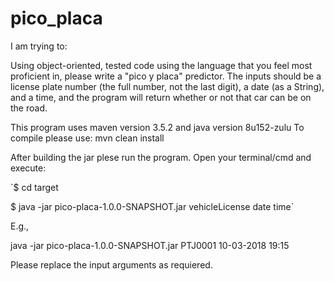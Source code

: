 # pico_placa

I am trying to:

Using object-oriented, tested code using the language that you feel most proficient in, please write a "pico y placa" predictor. The inputs should be a license plate number (the full
number, not the last digit), a date (as a String), and a time, and the program will return whether or not that car can be on the road.

This program uses maven version 3.5.2 and java version 8u152-zulu
To compile please use:
mvn clean install

After building the jar plese run the program. 
Open your terminal/cmd and execute:

`$ cd target

$ java -jar pico-placa-1.0.0-SNAPSHOT.jar vehicleLicense date time`

E.g.,

java -jar pico-placa-1.0.0-SNAPSHOT.jar PTJ0001 10-03-2018 19:15

Please replace the input arguments as requiered.
